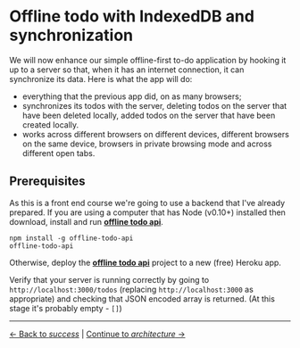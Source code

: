 # Offline todo with IndexedDB and synchronization

We will now enhance our simple offline-first to-do application by hooking it up to a server so that, when it has an internet connection, it can synchronize its data.  Here is what the app will do:

- everything that the previous app did, on as many browsers;
- synchronizes its todos with the server, deleting todos on the server that have been deleted locally, added todos on the server that have been created locally.
- works across different browsers on different devices, different browsers on the same device, browsers in private browsing mode and across different open tabs.

## Prerequisites

As this is a front end course we're going to use a backend that I've already prepared.  If you are using a computer that has Node (v0.10+) installed then download, install and run **[offline todo api](https://github.com/matthew-andrews/offline-todo-api)**.

```
npm install -g offline-todo-api
offline-todo-api
```

Otherwise, deploy the **[offline todo api](https://github.com/matthew-andrews/offline-todo-api)** project to a new (free) Heroku app.

Verify that your server is running correctly by going to `http://localhost:3000/todos` (replacing `http://localhost:3000` as appropriate) and checking that JSON encoded array is returned.  (At this stage it's probably empty - `[]`)

---

[← Back to *success*](../03-offline-todo/10-success) | [Continue to *architecture* →](01-architecture)
